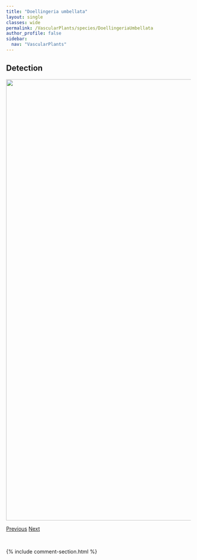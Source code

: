 ```yaml
---
title: "Doellingeria umbellata"
layout: single
classes: wide
permalink: /VascularPlants/species/DoellingeriaUmbellata
author_profile: false
sidebar:
  nav: "VascularPlants"
---
```


<h2>Detection</h2>

<a href="https://drive.google.com/uc?export=view&id=1IE4GK3ckIcX0E-f60W8mn4Hl-SDrzAav">
<img src="https://drive.google.com/uc?export=view&id=1IE4GK3ckIcX0E-f60W8mn4Hl-SDrzAav" height = "1200" width = "800">
</a>


<a href="/DevelopmentWebsite/VascularPlants/species/DistichlisSpicata" class="pagination--pager" title="Saltgrass">Previous</a> <a href="/DevelopmentWebsite/VascularPlants/species/Draba" class="pagination--pager" title="Draba">Next</a>

<p>&nbsp;</p>

{% include comment-section.html %}
